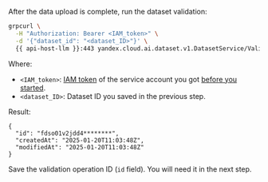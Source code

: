 After the data upload is complete, run the dataset validation:
  
 ```bash
 grpcurl \
   -H "Authorization: Bearer <IAM_token>" \
   -d '{"dataset_id": "<dataset_ID>"}' \
   {{ api-host-llm }}:443 yandex.cloud.ai.dataset.v1.DatasetService/Validate
 ```

Where:
* `<IAM_token>`: [IAM token](../../iam/concepts/authorization/iam-token.md) of the service account you got [before you started](#before-begin).
* `<dataset_ID>`: Dataset ID you saved in the previous step.

Result:

```text
{
  "id": "fdso01v2jdd4********",
  "createdAt": "2025-01-20T11:03:48Z",
  "modifiedAt": "2025-01-20T11:03:48Z"
}
```

Save the validation operation ID (`id` field). You will need it in the next step. 